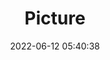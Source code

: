 ---
weight: 1
images:
- /images/edited/10.jpeg
title: Picture
date: 2022-06-12 05:40:38
tags: [luminarneo,work,ILCE7M3,28.0]
---